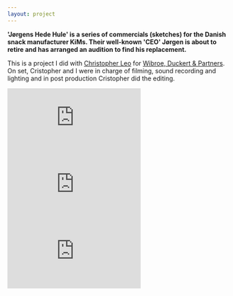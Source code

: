 ```yaml
---
layout: project
---
```


**'Jørgens Hede Hule' is a series of commercials (sketches) for the Danish snack manufacturer KiMs. Their well-known 'CEO' Jørgen is about to retire and has arranged an audition to find his replacement.**
    
This is a project I did with [Christopher Leo](https://twitter.com/chris2pherleo) for [Wibroe, Duckert & Partners](https://www.wdp.dk/). On set, Cristopher and I were in charge of filming, sound recording and lighting and in post production Cristopher did the editing.

<div class="videoWrapper"><iframe src="https://www.youtube.com/embed/EdQBVBSAUSw" frameborder="0" allowfullscreen></iframe></div>
<div class="videoWrapper"><iframe src="https://www.youtube.com/embed/zqcBzdeVcsU" frameborder="0" allowfullscreen></iframe></div>
<div class="videoWrapper"><iframe src="https://www.youtube.com/embed/lnH8FWTFIeQ" frameborder="0" allowfullscreen></iframe></div>
